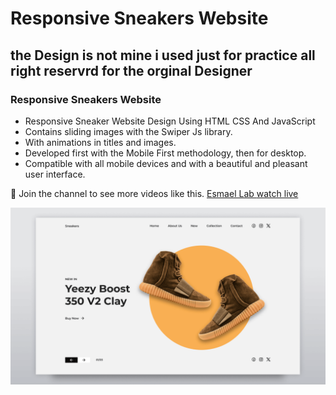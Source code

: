 # Responsive Sneakers Website
## the Design is not mine i used just for practice all right reservrd for the orginal Designer 
### Responsive Sneakers Website

- Responsive Sneaker Website Design Using HTML CSS And JavaScript
- Contains sliding images with the Swiper Js library.
- With animations in titles and images.
- Developed first with the Mobile First methodology, then for desktop.
- Compatible with all mobile devices and with a beautiful and pleasant user interface.

💙 Join the channel to see more videos like this. [Esmael Lab ](https://www.youtube.com/@EsmaelLab)
[watch live](https://shoe-7n7.pages.dev/)

![preview img](/preview.png)
